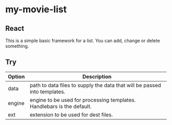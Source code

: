 # my-movie-list
## React
This is a simple basic framework for a list. You can add, change or delete something. 

## Try

| Option | Description |
| ------ | ----------- |
| data   | path to data files to supply the data that will be passed into templates. |
| engine | engine to be used for processing templates. Handlebars is the default. |
| ext    | extension to be used for dest files. |
